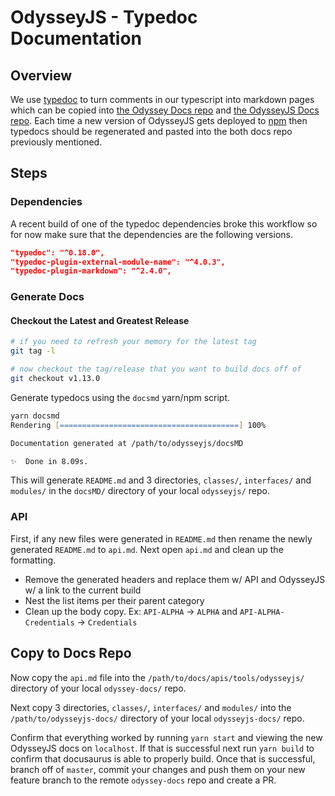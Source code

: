 # OdysseyJS -  Typedoc Documentation

## Overview

We use [typedoc](https://typedoc.org) to turn comments in our typescript into markdown pages which can be copied into [the Odyssey Docs repo](https://github.com/ava-labs/odyssey-docs) and [the OdysseyJS Docs repo](https://github.com/ava-labs/odysseyjs-docs). Each time a new version of OdysseyJS gets deployed to [npm](https://www.npmjs.com/package/odyssey) then typedocs should be regenerated and pasted into the both docs repo previously mentioned.

## Steps

### Dependencies

A recent build of one of the typedoc dependencies broke this workflow so for now make sure that the dependencies are the following versions.

```json
"typedoc": "^0.18.0",
"typedoc-plugin-external-module-name": "^4.0.3",
"typedoc-plugin-markdown": "^2.4.0",
```

### Generate Docs

#### Checkout the Latest and Greatest Release

```zsh
# if you need to refresh your memory for the latest tag
git tag -l

# now checkout the tag/release that you want to build docs off of
git checkout v1.13.0
```

Generate typedocs using the `docsmd` yarn/npm script.

```zsh
yarn docsmd
Rendering [========================================] 100%

Documentation generated at /path/to/odysseyjs/docsMD

✨  Done in 8.09s.
```

This will generate `README.md` and 3 directories, `classes/`, `interfaces/` and `modules/` in the `docsMD/` directory of your local `odysseyjs/` repo.

### API

First, if any new files were generated in `README.md` then rename the newly generated `README.md` to `api.md`. Next open `api.md` and clean up the formatting.

* Remove the generated headers and replace them w/ API and OdysseyJS w/ a link to the current build
* Nest the list items per their parent category
* Clean up the body copy. Ex: `API-ALPHA` -> `ALPHA` and `API-ALPHA-Credentials` -> `Credentials`

## Copy to Docs Repo

Now copy the `api.md` file into the `/path/to/docs/apis/tools/odysseyjs/` directory of your local `odyssey-docs/` repo.

Next copy 3 directories, `classes/`, `interfaces/` and `modules/` into the `/path/to/odysseyjs-docs/` directory of your local `odysseyjs-docs/` repo.

Confirm that everything worked by running `yarn start` and viewing the new OdysseyJS docs on `localhost`. If that is successful next run `yarn build` to confirm that docusaurus is able to properly build. Once that is successful, branch off of `master`, commit your changes and push them on your new feature branch to the remote `odyssey-docs` repo and create a PR.